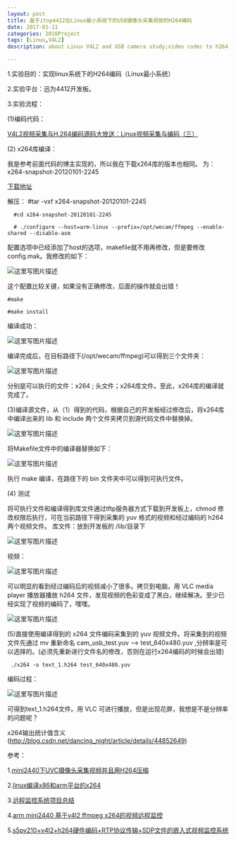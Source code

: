 ```yaml
---
layout: post
title: 基于itop4412在Linux最小系统下的USB摄像头采集视频的H264编码
date: 2017-01-11
categories: 2016Project
tags: [Linux,V4L2]
description: about Linux V4L2 and USB camera study;video codec to h264 

---
```


1.实验目的：实现linux系统下的H264编码（Linux最小系统）

2.实验平台：迅为4412开发板。

3.实验流程：

(1)编码代码：

[V4L2视频采集与H.264编码源码大放送：Linux视频采集与编码（三）
](http://blog.csdn.net/zgyulongfei/article/details/7529973)

(2) x264库编译：

我是参考前面代码的博主实现的，所以我在下载x264库的版本也相同。
为：x264-snapshot-20120101-2245

[下载地址](ftp://ftp.videolan.org/pub/videolan/x264/snapshots/)

解压： 
       #tar -vxf x264-snapshot-20120101-2245

      #cd x264-snapshot-20120101-2245
	  
      # ./configure --host=arm-linux --prefix=/opt/wecam/ffmpeg --enable-shared --disable-asm

配置选项中已经添加了host的选项，makefile就不用再修改，但是要修改config.mak。我修改的如下：

![这里写图片描述](http://img.blog.csdn.net/20170110231112683?watermark/2/text/aHR0cDovL2Jsb2cuY3Nkbi5uZXQvd3d0MTg4MTE3MDc5NzE=/font/5a6L5L2T/fontsize/400/fill/I0JBQkFCMA==/dissolve/70/gravity/SouthEast)
      
  这个配置比较关键，如果没有正确修改，后面的操作就会出错！
  
	#make

	#make install

编译成功：

![这里写图片描述](http://img.blog.csdn.net/20170110234214297?watermark/2/text/aHR0cDovL2Jsb2cuY3Nkbi5uZXQvd3d0MTg4MTE3MDc5NzE=/font/5a6L5L2T/fontsize/400/fill/I0JBQkFCMA==/dissolve/70/gravity/SouthEast)


编译完成后，在目标路径下(/opt/wecam/ffmpeg)可以得到三个文件夹： 

![这里写图片描述](http://img.blog.csdn.net/20170110231512713?watermark/2/text/aHR0cDovL2Jsb2cuY3Nkbi5uZXQvd3d0MTg4MTE3MDc5NzE=/font/5a6L5L2T/fontsize/400/fill/I0JBQkFCMA==/dissolve/70/gravity/SouthEast)

分别是可以执行的文件：x264 ; 头文件；x264库文件。至此，x264库的编译就完成了。

(3)编译源文件，从（1）得到的代码，根据自己的开发板经过修改后，将x264库中编译出来的 lib 和 include 两个文件夹拷贝到源代码文件中替换掉。

![这里写图片描述](http://img.blog.csdn.net/20170110232140285?watermark/2/text/aHR0cDovL2Jsb2cuY3Nkbi5uZXQvd3d0MTg4MTE3MDc5NzE=/font/5a6L5L2T/fontsize/400/fill/I0JBQkFCMA==/dissolve/70/gravity/SouthEast)

将Makefile文件中的编译器替换如下：

![这里写图片描述](http://img.blog.csdn.net/20170110232309334?watermark/2/text/aHR0cDovL2Jsb2cuY3Nkbi5uZXQvd3d0MTg4MTE3MDc5NzE=/font/5a6L5L2T/fontsize/400/fill/I0JBQkFCMA==/dissolve/70/gravity/SouthEast)

执行 make 编译，在路径下的 bin 文件夹中可以得到可执行文件。

(4) 测试

将可执行文件和编译得到库文件通过tftp服务器方式下载到开发板上，chmod 修改权限后执行，可在当前路径下得到采集的 yuv 格式的视频和经过编码的 h264 两个视频文件。
库文件：放到开发板的 /lib/目录下

![这里写图片描述](http://img.blog.csdn.net/20170110233050051?watermark/2/text/aHR0cDovL2Jsb2cuY3Nkbi5uZXQvd3d0MTg4MTE3MDc5NzE=/font/5a6L5L2T/fontsize/400/fill/I0JBQkFCMA==/dissolve/70/gravity/SouthEast)

视频：

![这里写图片描述](http://img.blog.csdn.net/20170110233148317?watermark/2/text/aHR0cDovL2Jsb2cuY3Nkbi5uZXQvd3d0MTg4MTE3MDc5NzE=/font/5a6L5L2T/fontsize/400/fill/I0JBQkFCMA==/dissolve/70/gravity/SouthEast)

可以明显的看到经过编码后的视频减小了很多。拷贝到电脑，用 VLC media player 播放器播放 h264 文件，发现视频的色彩变成了黑白，继续解决。至少已经实现了视频的编码了，嘿嘿。

![这里写图片描述](http://img.blog.csdn.net/20170110233752463?watermark/2/text/aHR0cDovL2Jsb2cuY3Nkbi5uZXQvd3d0MTg4MTE3MDc5NzE=/font/5a6L5L2T/fontsize/400/fill/I0JBQkFCMA==/dissolve/70/gravity/SouthEast)

(5)直接使用编译得到的 x264 文件编码采集到的 yuv 视频文件。将采集到的视频文件先通过 mv 重新命名 cam_usb_test.yuv --> test_640x480.yuv ,分辨率是可以选择的。(必须先重新进行文件名的修改，否则在运行x264编码的时候会出错)

	 ./x264 -o text_1.h264 test_640x480.yuv 

编码过程：

![这里写图片描述](http://img.blog.csdn.net/20170111002829468?watermark/2/text/aHR0cDovL2Jsb2cuY3Nkbi5uZXQvd3d0MTg4MTE3MDc5NzE=/font/5a6L5L2T/fontsize/400/fill/I0JBQkFCMA==/dissolve/70/gravity/SouthEast)

 可得到text_1.h264文件。用 VLC 可进行播放，但是出现花屏，我想是不是分辨率的问题呢？

x264输出统计值含义(http://blog.csdn.net/dancing_night/article/details/44852649)

参考：

1.[mini2440下UVC摄像头采集视频并且用H264压缩
](http://zhangzhenyuan163.blog.163.com/blog/static/8581938920121015954331/) 

2.[linux编译x86和arm平台的x264
](http://blog.csdn.net/baliguan163/article/details/11773363)

3.[远程监控系统项目总结](http://blog.csdn.net/kangear/article/details/8758695)

4.[arm mini2440 基于v4l2 ffmpeg x264的视频远程监控](http://blog.csdn.net/ghostyu/article/details/7371310)

5.[s5pv210+v4l2+h264硬件编码+RTP协议传输+SDP文件的嵌入式视频监控系统
](http://blog.csdn.net/shenxingdeliulu/article/details/45081747)


